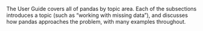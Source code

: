 The User Guide covers all of pandas by topic area. Each of the subsections introduces a topic (such as “working with missing data”), and discusses how pandas approaches the problem, with many examples throughout.
